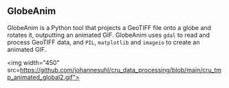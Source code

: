 ## GlobeAnim
GlobeAnim is a Python tool that projects a GeoTIFF file onto a globe and rotates it, outputting an animated GIF. GlobeAnim uses ```gdal``` to read and process GeoTIFF data, and ```PIL```, ```matplotlib``` and ```imageio``` to create an animated GIF. 

<img width="450" src=https://github.com/johannesuhl/cru_data_processing/blob/main/cru_tmp_animated_global2.gif">


